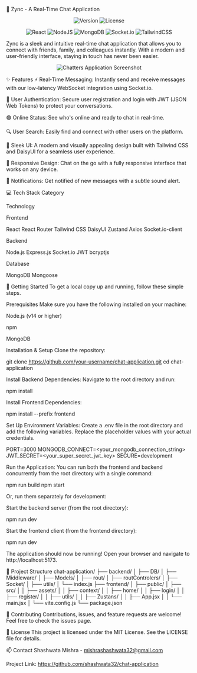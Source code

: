 💬 Zync - A Real-Time Chat Application
<p align="center">
<img src="https://img.shields.io/badge/version-1.0.0-blue?style=for-the-badge" alt="Version">
<img src="https://img.shields.io/badge/license-MIT-green?style=for-the-badge" alt="License">
</p>

<p align="center">
<img src="https://img.shields.io/badge/react-%2320232a.svg?style=for-the-badge&logo=react&logoColor=%2361DAFB" alt="React">
<img src="https://img.shields.io/badge/node.js-6DA55F?style=for-the-badge&logo=node.js&logoColor=white" alt="NodeJS">
<img src="https://img.shields.io/badge/MongoDB-%234ea94b.svg?style=for-the-badge&logo=mongodb&logoColor=white" alt="MongoDB">
<img src="https://img.shields.io/badge/Socket.io-black?style=for-the-badge&logo=socket.io&logoColor=white" alt="Socket.io">
<img src="https://img.shields.io/badge/tailwindcss-%2338B2AC.svg?style=for-the-badge&logo=tailwind-css&logoColor=white" alt="TailwindCSS">
</p>

Zync is a sleek and intuitive real-time chat application that allows you to connect with friends, family, and colleagues instantly. With a modern and user-friendly interface, staying in touch has never been easier.

<p align="center">
<img src="https://placehold.co/800x400/334155/E2E8F0?text=Chatters+App+Screenshot" alt="Chatters Application Screenshot"/>
</p>

✨ Features
⚡ Real-Time Messaging: Instantly send and receive messages with our low-latency WebSocket integration using Socket.io.

🔐 User Authentication: Secure user registration and login with JWT (JSON Web Tokens) to protect your conversations.

🟢 Online Status: See who's online and ready to chat in real-time.

🔍 User Search: Easily find and connect with other users on the platform.

🎨 Sleek UI: A modern and visually appealing design built with Tailwind CSS and DaisyUI for a seamless user experience.

📱 Responsive Design: Chat on the go with a fully responsive interface that works on any device.

🔔 Notifications: Get notified of new messages with a subtle sound alert.

💻 Tech Stack
Category

Technology

Frontend

React React Router Tailwind CSS DaisyUI Zustand Axios Socket.io-client

Backend

Node.js Express.js Socket.io JWT bcryptjs

Database

MongoDB Mongoose

🚀 Getting Started
To get a local copy up and running, follow these simple steps.

Prerequisites
Make sure you have the following installed on your machine:

Node.js (v14 or higher)

npm

MongoDB

Installation & Setup
Clone the repository:

git clone https://github.com/your-username/chat-application.git
cd chat-application

Install Backend Dependencies:
Navigate to the root directory and run:

npm install

Install Frontend Dependencies:

npm install --prefix frontend

Set Up Environment Variables:
Create a .env file in the root directory and add the following variables. Replace the placeholder values with your actual credentials.

PORT=3000
MONGODB_CONNECT=<your_mongodb_connection_string>
JWT_SECRET=<your_super_secret_jwt_key>
SECURE=development

Run the Application:
You can run both the frontend and backend concurrently from the root directory with a single command:

npm run build
npm start

Or, run them separately for development:

Start the backend server (from the root directory):

npm run dev

Start the frontend client (from the frontend directory):

npm run dev

The application should now be running! Open your browser and navigate to http://localhost:5173.

📂 Project Structure
chat-application/
├── backend/
│   ├── DB/
│   ├── Middleware/
│   ├── Models/
│   ├── rout/
│   ├── routControlers/
│   ├── Socket/
│   ├── utils/
│   └── index.js
├── frontend/
│   ├── public/
│   ├── src/
│   │   ├── assets/
│   │   ├── context/
│   │   ├── home/
│   │   ├── login/
│   │   ├── register/
│   │   ├── utils/
│   │   ├── Zustans/
│   │   ├── App.jsx
│   │   └── main.jsx
│   └── vite.config.js
└── package.json

🤝 Contributing
Contributions, issues, and feature requests are welcome! Feel free to check the issues page.

📝 License
This project is licensed under the MIT License. See the LICENSE file for details.

📫 Contact
Shashwata Mishra - mishrashashwata32@gmail.com

Project Link: https://github.com/shashwata32/chat-application
